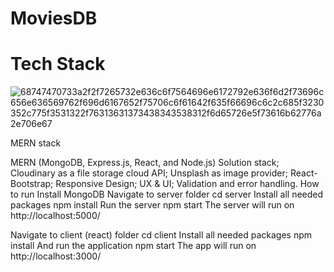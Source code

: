 # MoviesDB
# Tech Stack

![68747470733a2f2f7265732e636c6f7564696e6172792e636f6d2f73696c656e636569762f696d6167652f75706c6f61642f635f66696c6c2c685f3230352c775f3531322f76313631373438343538312f6d65726e5f73616b62776a2e706e67](https://user-images.githubusercontent.com/26245125/120930991-537fb700-c6f8-11eb-83be-4fa33dba264e.png)

MERN stack

MERN (MongoDB, Express.js, React, and Node.js) Solution stack;
Cloudinary as a file storage cloud API;
Unsplash as image provider;
React-Bootstrap;
Responsive Design;
UX & UI;
Validation and error handling.
How to run
Install MongoDB
Navigate to server folder
cd server
Install all needed packages
npm install
Run the server
npm start
The server will run on http://localhost:5000/

Navigate to client (react) folder
cd client
Install all needed packages
npm install
And run the application
npm start
The app will run on http://localhost:3000/
